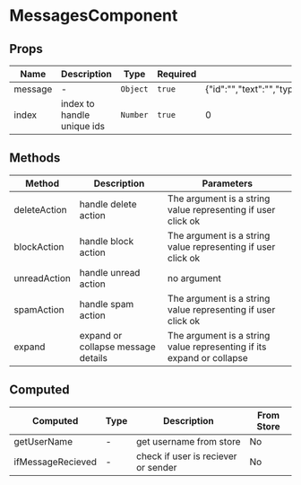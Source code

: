 # MessagesComponent

## Props

<!-- @vuese:MessagesComponent:props:start -->
|Name|Description|Type|Required|Default|
|---|---|---|---|---|
|message|-|`Object`|`true`|{"id":"","text":"","type":"","senderUsername":"","receiverUsername":"","sendAt":"","subject":"","isReply":"","isRead":""}|
|index|index to handle unique ids|`Number`|`true`|0|

<!-- @vuese:MessagesComponent:props:end -->


## Methods

<!-- @vuese:MessagesComponent:methods:start -->
|Method|Description|Parameters|
|---|---|---|
|deleteAction|handle delete action|The argument is a string value representing if user click ok|
|blockAction|handle block action|The argument is a string value representing if user click ok|
|unreadAction|handle unread action|no argument|
|spamAction|handle spam action|The argument is a string value representing if user click ok|
|expand|expand or collapse message details|The argument is a string value representing if its expand or collapse|

<!-- @vuese:MessagesComponent:methods:end -->


## Computed

<!-- @vuese:MessagesComponent:computed:start -->
|Computed|Type|Description|From Store|
|---|---|---|---|
|getUserName|-|get username from store|No|
|ifMessageRecieved|-|check if user is reciever or sender|No|

<!-- @vuese:MessagesComponent:computed:end -->



